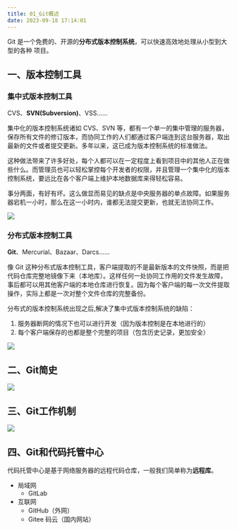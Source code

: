 ```yaml
---
title: 01_Git概述
date: 2023-09-18 17:14:01
---
```


Git 是一个免费的、开源的**分布式版本控制系统**，可以快速高效地处理从小型到大型的各种
项目。

## 一、版本控制工具

### 集中式版本控制工具

CVS、**SVN(Subversion)**、VSS......

集中化的版本控制系统诸如 CVS、SVN 等，都有一个单一的集中管理的服务器，保存所有文件的修订版本，而协同工作的人们都通过客户端连到这台服务器，取出最新的文件或者提交更新。多年以来，这已成为版本控制系统的标准做法。

这种做法带来了许多好处，每个人都可以在一定程度上看到项目中的其他人正在做些什么。而管理员也可以轻松掌控每个开发者的权限，并且管理一个集中化的版本控制系统，要远比在各个客户端上维护本地数据库来得轻松容易。

事分两面，有好有坏。这么做显而易见的缺点是中央服务器的单点故障。如果服务器宕机一小时，那么在这一小时内，谁都无法提交更新，也就无法协同工作。

![](https://lhplanet-1316168555.cos.ap-beijing.myqcloud.com/obsidian/202309190811297.png)

### 分布式版本控制工具

**Git**、Mercurial、Bazaar、Darcs......

像 Git 这种分布式版本控制工具，客户端提取的不是最新版本的文件快照，而是把代码仓库完整地镜像下来（本地库）。这样任何一处协同工作用的文件发生故障，事后都可以用其他客户端的本地仓库进行恢复。因为每个客户端的每一次文件提取操作，实际上都是一次对整个文件仓库的完整备份。

分布式的版本控制系统出现之后,解决了集中式版本控制系统的缺陷：

1. 服务器断网的情况下也可以进行开发（因为版本控制是在本地进行的）
2. 每个客户端保存的也都是整个完整的项目（包含历史记录，更加安全）

![](https://lhplanet-1316168555.cos.ap-beijing.myqcloud.com/obsidian/202309190813386.png)

## 二、Git简史

![](https://lhplanet-1316168555.cos.ap-beijing.myqcloud.com/obsidian/202309190815725.png)

## 三、Git工作机制

![](https://lhplanet-1316168555.cos.ap-beijing.myqcloud.com/obsidian/202309190816449.png)

## 四、Git和代码托管中心

代码托管中心是基于网络服务器的远程代码仓库，一般我们简单称为**远程库**。

- 局域网
  - GitLab
- 互联网
  - GitHub（外网）
  - Gitee 码云（国内网站）
